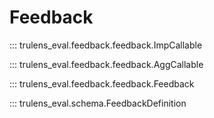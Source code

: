 # Feedback

::: trulens_eval.feedback.feedback.ImpCallable

::: trulens_eval.feedback.feedback.AggCallable

::: trulens_eval.feedback.feedback.Feedback

::: trulens_eval.schema.FeedbackDefinition
